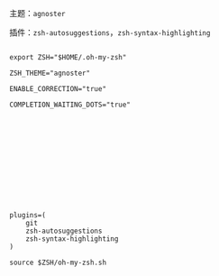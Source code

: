 主题：`agnoster`

插件：`zsh-autosuggestions`，`zsh-syntax-highlighting`

```shell

export ZSH="$HOME/.oh-my-zsh"

ZSH_THEME="agnoster"

ENABLE_CORRECTION="true"

COMPLETION_WAITING_DOTS="true"













plugins=(
	git
	zsh-autosuggestions
	zsh-syntax-highlighting	
)

source $ZSH/oh-my-zsh.sh







```

